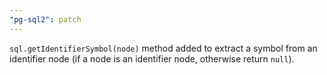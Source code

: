 ```yaml
---
"pg-sql2": patch
---
```


`sql.getIdentifierSymbol(node)` method added to extract a symbol from an
identifier node (if a node is an identifier node, otherwise return `null`).

